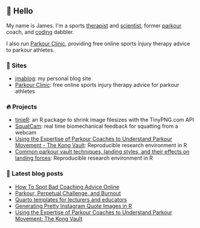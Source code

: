 ## 👋 Hello

My name is James. I'm a sports [therapist](https://jmablog.com/tags/sports-therapy/) and [scientist](https://jmablog.com/research), former [parkour](https://jmablog.com/tags/parkour) coach, and [coding](https://jmablog.com/tags/coding) dabbler.

I also run [Parkour Clinic](https://parkour.clinic), providing free online sports injury therapy advice to parkour athletes.

### 🔗 Sites

- [jmablog](https://jmablog.com): my personal blog site
- [Parkour Clinic](https://parkour.clinic): free online sports injury therapy advice for parkour athletes

### 🔥 Projects
- [tinieR](https://jmablog.github.io/tinieR): an R package to shrink image filesizes with the TinyPNG.com API
- [SquatCam](https://squatcam.vercel.app): real time biomechanical feedback for squatting from a webcam
- [Using the Expertise of Parkour Coaches to Understand Parkour Movement - The Kong Vault](https://github.com/jmablog/using-the-expertise-of-parkour-coaches): Reproducible research environment in R
- [Common parkour vault techniques, landing styles, and their effects on landing forces](https://github.com/jmablog/common-parkour-vault-techniques): Reproducible research environment in R

### 📝 Latest blog posts

<!-- BLOG-POST-LIST:START -->
- [How To Spot Bad Coaching Advice Online](https://jmablog.com/post/bad-coaching-advice/)
- [Parkour, Perpetual Challenge, and Burnout](https://jmablog.com/post/parkour-challenge-burnout/)
- [Quarto templates for lecturers and educators](https://jmablog.com/post/quarto-templates/)
- [Generating Pretty Instagram Quote Images in R](https://jmablog.com/post/generating-instagram-quote-images-in-r/)
- [Using the Expertise of Parkour Coaches to Understand Parkour Movement: The Kong Vault](https://jmablog.com/research/mres/)
<!-- BLOG-POST-LIST:END -->
